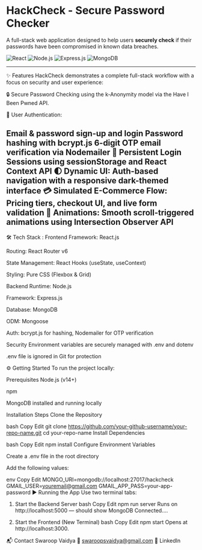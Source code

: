 # HackCheck - Secure Password Checker

A full-stack web application designed to help users **securely check** if their passwords have been compromised in known data breaches.

![React](https://img.shields.io/badge/React-20232A?style=for-the-badge\&logo=react\&logoColor=61DAFB)
![Node.js](https://img.shields.io/badge/Node.js-339933?style=for-the-badge\&logo=nodedotjs\&logoColor=white)
![Express.js](https://img.shields.io/badge/Express.js-000000?style=for-the-badge\&logo=express\&logoColor=white)
![MongoDB](https://img.shields.io/badge/MongoDB-4EA94B?style=for-the-badge\&logo=mongodb\&logoColor=white)

---
✨ Features
HackCheck demonstrates a complete full-stack workflow with a focus on security and user experience:

🔒 Secure Password Checking using the k-Anonymity model via the Have I Been Pwned API.

👤 User Authentication:

Email & password sign-up and login
Password hashing with bcrypt.js
6-digit OTP email verification via Nodemailer
🔐 Persistent Login Sessions using sessionStorage and React Context API
🌓 Dynamic UI: Auth-based navigation with a responsive dark-themed interface
💳 Simulated E-Commerce Flow: Pricing tiers, checkout UI, and live form validation
🎯 Animations: Smooth scroll-triggered animations using Intersection Observer API
-------------------------------------------------

🛠️ Tech Stack :
Frontend
Framework: React.js

Routing: React Router v6

State Management: React Hooks (useState, useContext)

Styling: Pure CSS (Flexbox & Grid)

Backend
Runtime: Node.js

Framework: Express.js

Database: MongoDB

ODM: Mongoose

Auth: bcrypt.js for hashing, Nodemailer for OTP verification

Security
Environment variables are securely managed with .env and dotenv

.env file is ignored in Git for protection

⚙️ Getting Started
To run the project locally:

Prerequisites
Node.js (v14+)

npm

MongoDB installed and running locally

Installation Steps
Clone the Repository

bash
Copy
Edit
git clone https://github.com/your-github-username/your-repo-name.git
cd your-repo-name
Install Dependencies

bash
Copy
Edit
npm install
Configure Environment Variables

Create a .env file in the root directory

Add the following values:

env
Copy
Edit
MONGO_URI=mongodb://localhost:27017/hackcheck
GMAIL_USER=youremail@gmail.com
GMAIL_APP_PASS=your-app-password
▶️ Running the App
Use two terminal tabs:

1. Start the Backend Server
bash
Copy
Edit
npm run server
Runs on http://localhost:5000 — should show MongoDB Connected....

2. Start the Frontend (New Terminal)
bash
Copy
Edit
npm start
Opens at http://localhost:3000.

📬 Contact
Swaroop Vaidya
📧 swaroopsvaidya@gmail.com
🔗 LinkedIn
